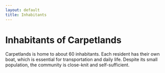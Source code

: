```yaml
---
layout: default
title: Inhabitants
---
```


# Inhabitants of Carpetlands

Carpetlands is home to about 60 inhabitants. Each resident has their own boat, which is essential for transportation and daily life. Despite its small population, the community is close-knit and self-sufficient.
